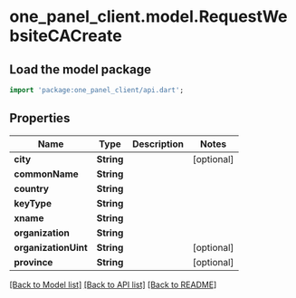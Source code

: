 # one_panel_client.model.RequestWebsiteCACreate

## Load the model package
```dart
import 'package:one_panel_client/api.dart';
```

## Properties
Name | Type | Description | Notes
------------ | ------------- | ------------- | -------------
**city** | **String** |  | [optional] 
**commonName** | **String** |  | 
**country** | **String** |  | 
**keyType** | **String** |  | 
**xname** | **String** |  | 
**organization** | **String** |  | 
**organizationUint** | **String** |  | [optional] 
**province** | **String** |  | [optional] 

[[Back to Model list]](../README.md#documentation-for-models) [[Back to API list]](../README.md#documentation-for-api-endpoints) [[Back to README]](../README.md)


